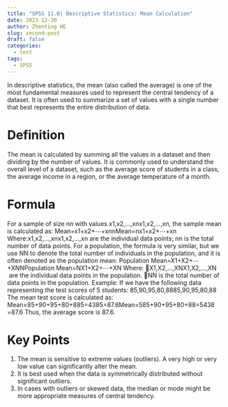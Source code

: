 ```yaml
---
title: "SPSS 11.0| Descriptive Statistics: Mean Calculation"
date: 2023-12-30
author: Zhenting HE
slug: second-post
draft: false
categories:
  - test
tags:
  - SPSS
---
```

In descriptive statistics, the mean (also called the average) is one of the most fundamental measures used to represent the central tendency of a dataset. It is often used to summarize a set of values with a single number that best represents the entire distribution of data.
# Definition
The mean is calculated by summing all the values in a dataset and then dividing by the number of values. It is commonly used to understand the overall level of a dataset, such as the average score of students in a class, the average income in a region, or the average temperature of a month.
# Formula
For a sample of size nn with values x1,x2,...,xnx1​,x2​,...,xn​, the sample mean is calculated as:
Mean=x1+x2+⋯+xnnMean=nx1​+x2​+⋯+xn​​
Where:x1,x2,...,xnx1​,x2​,...,xn​ are the individual data points; nn is the total number of data points.
For a population, the formula is very similar, but we use NN to denote the total number of individuals in the population, and it is often denoted as the population mean:
Population Mean=X1+X2+⋯+XNNPopulation Mean=NX1​+X2​+⋯+XN​​
Where:
X1,X2,...,XNX1​,X2​,...,XN​ are the individual data points in the population.
NN is the total number of data points in the population.
Example:
If we have the following data representing the test scores of 5 students:
85,90,95,80,8885,90,95,80,88
The mean test score is calculated as:
Mean=85+90+95+80+885=4385=87.6Mean=585+90+95+80+88​=5438​=87.6
Thus, the average score is 87.6.

# Key Points
1. The mean is sensitive to extreme values (outliers). A very high or very low value can significantly alter the mean.
2. It is best used when the data is symmetrically distributed without significant outliers.
3. In cases with outliers or skewed data, the median or mode might be more appropriate measures of central tendency.
